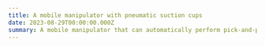 ```yaml
---
title: A mobile manipulator with pneumatic suction cups
date: 2023-08-29T00:00:00.000Z
summary: A mobile manipulator that can automatically perform pick-and-place tasks.
---
```

<!-- 1. Kinematics solution of six-axis robotic arm
2. Kinematics Calculation of Mecanum Wheel Chassis
3. Implement the above algorithm on the STM32 -->
